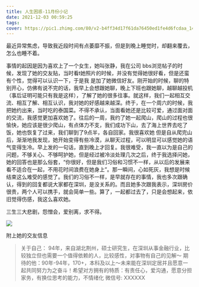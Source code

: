 ```yaml
---
title: 人生困惑-11月份小记
date: 2021-12-03 00:59:25
tags: 
cover: https://pic1.zhimg.com/80/v2-b4ff34d17f61da76450ed1fe4d6fcdaa_1440w.jpg?source=1940ef5c
---
```


最近异常焦虑，导致我近段时间有点萎靡不振，但是到晚上睡觉时，却翻来覆去，怎么也睡不着。

事情的起因是因为喜欢上了一个女生，她叫张静，我在公司 bbs浏览帖子的时候，发现了她的交友贴，当时看t她照片的时候，并没有觉得她很好看，但是还蛮有个性，觉得可以认识一下，于是我
是加了她微信好友。刚开始的时候，聊的特别开心，仿佛有说不完的话，我早上会想跟她聊，晚上下班也跟她聊，越聊越投机（事后证明可能只有我是这样），了解了她的很多往事。就这样，我们一起相互交流、相互了解、相互认识，我对她的好感越来越深。终于，在一个周六的时候，我把她约出来，当时吃的泰国菜。不得不承认，当面看她还是比较可爱，通过面对面的交流，我感觉更加喜欢她了。往后的一周，我约了她一起爬山，爬山的过程也很愉快，她应该是很少爬山，有点体力不支，我们成功下山，去了海上世界去吃了饭，她也恢复了过来，我们聊到了9点半，各自回家。我很喜欢她
但是自从爬完山后，渐渐地我发现，她开始变得有些冷漠，从聊天过程，可以明显可以感觉她的语气变得生冷。早上发的一句话，直到晚上才回复。我很难受，我一直以为是自己的问题，不够关心、不够呵护她，但是经过被冷淡处理几次之后，终于我选择问她，她的回答也是那么俗套，“你很好，但是我们习俗和习惯不一样，从以后的发展来看不适合在一起，不用花时间浪费在她身上”。那一瞬间，心如死灰，我想是时候结束这么难受的感觉了。我们的习俗不一样，是早就存在的事情，我也多次跟确认，得到的回复都说大家都在深圳，是没关系的。而且她多次跟我表示，深圳房价很贵，两个人可以携手，就会简单一些。算了，一起都过去了，只是会想起来，依旧觉得伤感，我这么喜欢她。

三生三大悲剧，怨憎会，爱别离，求不得。

![](/img/zhangjing.jpg)

附上她的交友信息
>关于自己：
94年，来自湖北荆州，硕士研究生，在深圳从事金融行业，比较独立但也需要一个值得依赖的人，比较感性，对事物有自己的见解～
期待的他：90年-94年，170+，本科及以上～未来能在深圳定居并且愿意一起共同努力为之奋斗！希望对方拥有的特质：有责任心，爱沟通，愿意分担家务，有换位思考的能力，不情绪化
微信号: XXXXXX
